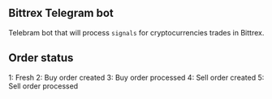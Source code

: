 ## Bittrex Telegram bot
Telebram bot that will process `signals` for cryptocurrencies trades in Bittrex.

## Order status
1: Fresh
2: Buy order created
3: Buy order processed
4: Sell order created
5: Sell order processed